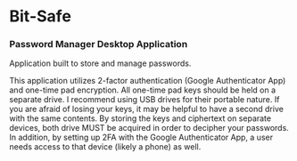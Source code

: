 # Bit-Safe
### Password Manager Desktop Application
Application built to store and manage passwords.

This application utilizes 2-factor authentication (Google Authenticator App) and one-time pad encryption. All one-time pad keys should be held on a separate drive. I recommend using USB drives for their portable nature. If you are afraid of losing your keys, it may be helpful to have a second drive with the same contents. By storing the keys and ciphertext on separate devices, both drive MUST be acquired in order to decipher your passwords. In addition, by setting up 2FA with the Google Authenticator App, a user needs access to that device (likely a phone) as well.  
